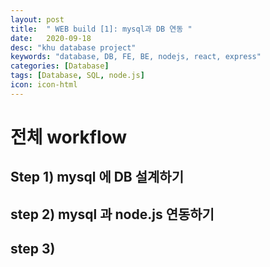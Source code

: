 ```yaml
---
layout: post
title:  " WEB build [1]: mysql과 DB 연동 "
date:   2020-09-18
desc: "khu database project"
keywords: "database, DB, FE, BE, nodejs, react, express"
categories: [Database]
tags: [Database, SQL, node.js]
icon: icon-html
---
```


# 전체 workflow

## Step 1) mysql 에 DB 설계하기

## step 2) mysql 과 node.js 연동하기

## step 3) 

